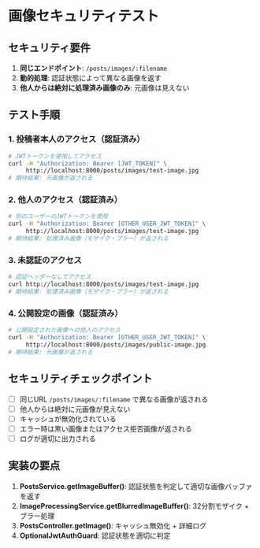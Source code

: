 # 画像セキュリティテスト

## セキュリティ要件

1. **同じエンドポイント**: `/posts/images/:filename`
2. **動的処理**: 認証状態によって異なる画像を返す
3. **他人からは絶対に処理済み画像のみ**: 元画像は見えない

## テスト手順

### 1. 投稿者本人のアクセス（認証済み）
```bash
# JWTトークンを使用してアクセス
curl -H "Authorization: Bearer [JWT_TOKEN]" \
     http://localhost:8000/posts/images/test-image.jpg
# 期待結果: 元画像が返される
```

### 2. 他人のアクセス（認証済み）
```bash
# 別のユーザーのJWTトークンを使用
curl -H "Authorization: Bearer [OTHER_USER_JWT_TOKEN]" \
     http://localhost:8000/posts/images/test-image.jpg
# 期待結果: 処理済み画像（モザイク・ブラー）が返される
```

### 3. 未認証のアクセス
```bash
# 認証ヘッダーなしでアクセス
curl http://localhost:8000/posts/images/test-image.jpg
# 期待結果: 処理済み画像（モザイク・ブラー）が返される
```

### 4. 公開設定の画像（認証済み）
```bash
# 公開設定された画像への他人のアクセス
curl -H "Authorization: Bearer [OTHER_USER_JWT_TOKEN]" \
     http://localhost:8000/posts/images/public-image.jpg
# 期待結果: 元画像が返される
```

## セキュリティチェックポイント

- [ ] 同じURL `/posts/images/:filename` で異なる画像が返される
- [ ] 他人からは絶対に元画像が見えない
- [ ] キャッシュが無効化されている
- [ ] エラー時は黒い画像またはアクセス拒否画像が返される
- [ ] ログが適切に出力される

## 実装の要点

1. **PostsService.getImageBuffer()**: 認証状態を判定して適切な画像バッファを返す
2. **ImageProcessingService.getBlurredImageBuffer()**: 32分割モザイク + ブラー処理
3. **PostsController.getImage()**: キャッシュ無効化 + 詳細ログ
4. **OptionalJwtAuthGuard**: 認証状態を適切に判定